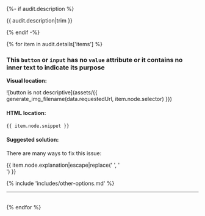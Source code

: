 {%- if audit.description %}

{{ audit.description|trim }}

{% endif -%}

{% for item in audit.details['items'] %}

### This `button` or `input` has no `value` attribute or it contains no inner text to indicate its purpose

__Visual location:__

![button is not descriptive](assets/{{ generate_img_filename(data.requestedUrl, item.node.selector) }})

#### HTML location:

```html
{{ item.node.snippet }}
```

#### Suggested solution:

There are many ways to fix this issue:

{{ item.node.explanation|escape|replace('  ', '<br>') }}

{% include 'includes/other-options.md' %}

<hr>

<br>
{% endfor %}